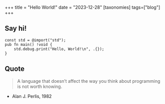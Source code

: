 +++
title = "Hello World!"
date = "2023-12-28"
[taxonomies]
tags=["blog"]
+++

## Say hi!

```zig
const std = @import("std");
pub fn main() !void {
    std.debug.print("Hello, World!\n", .{});
}
```

## Quote

> A language that doesn’t affect the way you think about programming is not worth knowing.
- Alan J. Perlis, 1982